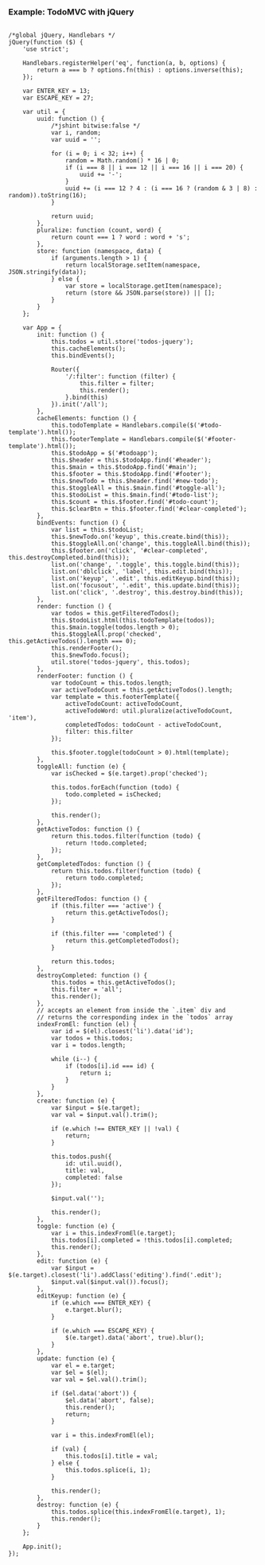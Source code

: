 ### Example: TodoMVC with jQuery

<pre><code contenteditable>
/*global jQuery, Handlebars */
jQuery(function ($) {
    'use strict';

    Handlebars.registerHelper('eq', function(a, b, options) {
        return a === b ? options.fn(this) : options.inverse(this);
    });

    var ENTER_KEY = 13;
    var ESCAPE_KEY = 27;

    var util = {
        uuid: function () {
            /*jshint bitwise:false */
            var i, random;
            var uuid = '';

            for (i = 0; i < 32; i++) {
                random = Math.random() * 16 | 0;
                if (i === 8 || i === 12 || i === 16 || i === 20) {
                    uuid += '-';
                }
                uuid += (i === 12 ? 4 : (i === 16 ? (random & 3 | 8) : random)).toString(16);
            }

            return uuid;
        },
        pluralize: function (count, word) {
            return count === 1 ? word : word + 's';
        },
        store: function (namespace, data) {
            if (arguments.length > 1) {
                return localStorage.setItem(namespace, JSON.stringify(data));
            } else {
                var store = localStorage.getItem(namespace);
                return (store && JSON.parse(store)) || [];
            }
        }
    };

    var App = {
        init: function () {
            this.todos = util.store('todos-jquery');
            this.cacheElements();
            this.bindEvents();

            Router({
                '/:filter': function (filter) {
                    this.filter = filter;
                    this.render();
                }.bind(this)
            }).init('/all');
        },
        cacheElements: function () {
            this.todoTemplate = Handlebars.compile($('#todo-template').html());
            this.footerTemplate = Handlebars.compile($('#footer-template').html());
            this.$todoApp = $('#todoapp');
            this.$header = this.$todoApp.find('#header');
            this.$main = this.$todoApp.find('#main');
            this.$footer = this.$todoApp.find('#footer');
            this.$newTodo = this.$header.find('#new-todo');
            this.$toggleAll = this.$main.find('#toggle-all');
            this.$todoList = this.$main.find('#todo-list');
            this.$count = this.$footer.find('#todo-count');
            this.$clearBtn = this.$footer.find('#clear-completed');
        },
        bindEvents: function () {
            var list = this.$todoList;
            this.$newTodo.on('keyup', this.create.bind(this));
            this.$toggleAll.on('change', this.toggleAll.bind(this));
            this.$footer.on('click', '#clear-completed', this.destroyCompleted.bind(this));
            list.on('change', '.toggle', this.toggle.bind(this));
            list.on('dblclick', 'label', this.edit.bind(this));
            list.on('keyup', '.edit', this.editKeyup.bind(this));
            list.on('focusout', '.edit', this.update.bind(this));
            list.on('click', '.destroy', this.destroy.bind(this));
        },
        render: function () {
            var todos = this.getFilteredTodos();
            this.$todoList.html(this.todoTemplate(todos));
            this.$main.toggle(todos.length > 0);
            this.$toggleAll.prop('checked', this.getActiveTodos().length === 0);
            this.renderFooter();
            this.$newTodo.focus();
            util.store('todos-jquery', this.todos);
        },
        renderFooter: function () {
            var todoCount = this.todos.length;
            var activeTodoCount = this.getActiveTodos().length;
            var template = this.footerTemplate({
                activeTodoCount: activeTodoCount,
                activeTodoWord: util.pluralize(activeTodoCount, 'item'),
                completedTodos: todoCount - activeTodoCount,
                filter: this.filter
            });

            this.$footer.toggle(todoCount > 0).html(template);
        },
        toggleAll: function (e) {
            var isChecked = $(e.target).prop('checked');

            this.todos.forEach(function (todo) {
                todo.completed = isChecked;
            });

            this.render();
        },
        getActiveTodos: function () {
            return this.todos.filter(function (todo) {
                return !todo.completed;
            });
        },
        getCompletedTodos: function () {
            return this.todos.filter(function (todo) {
                return todo.completed;
            });
        },
        getFilteredTodos: function () {
            if (this.filter === 'active') {
                return this.getActiveTodos();
            }

            if (this.filter === 'completed') {
                return this.getCompletedTodos();
            }

            return this.todos;
        },
        destroyCompleted: function () {
            this.todos = this.getActiveTodos();
            this.filter = 'all';
            this.render();
        },
        // accepts an element from inside the `.item` div and
        // returns the corresponding index in the `todos` array
        indexFromEl: function (el) {
            var id = $(el).closest('li').data('id');
            var todos = this.todos;
            var i = todos.length;

            while (i--) {
                if (todos[i].id === id) {
                    return i;
                }
            }
        },
        create: function (e) {
            var $input = $(e.target);
            var val = $input.val().trim();

            if (e.which !== ENTER_KEY || !val) {
                return;
            }

            this.todos.push({
                id: util.uuid(),
                title: val,
                completed: false
            });

            $input.val('');

            this.render();
        },
        toggle: function (e) {
            var i = this.indexFromEl(e.target);
            this.todos[i].completed = !this.todos[i].completed;
            this.render();
        },
        edit: function (e) {
            var $input = $(e.target).closest('li').addClass('editing').find('.edit');
            $input.val($input.val()).focus();
        },
        editKeyup: function (e) {
            if (e.which === ENTER_KEY) {
                e.target.blur();
            }

            if (e.which === ESCAPE_KEY) {
                $(e.target).data('abort', true).blur();
            }
        },
        update: function (e) {
            var el = e.target;
            var $el = $(el);
            var val = $el.val().trim();

            if ($el.data('abort')) {
                $el.data('abort', false);
                this.render();
                return;
            }

            var i = this.indexFromEl(el);

            if (val) {
                this.todos[i].title = val;
            } else {
                this.todos.splice(i, 1);
            }

            this.render();
        },
        destroy: function (e) {
            this.todos.splice(this.indexFromEl(e.target), 1);
            this.render();
        }
    };

    App.init();
});
</code></pre>
